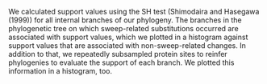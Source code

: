 We calculated support values using the SH test (Shimodaira and Hasegawa (1999)) for all internal branches of our phylogeny. The branches in the phylogenetic tree on which sweep-related substitutions occurred are associated with support values, which we plotted in a histogram against support values that are associated with non-sweep-related changes. In addition to that, we repeatedly subsampled protein sites to reinfer phylogenies to evaluate the support of each branch. We plotted this information in a histogram, too.
